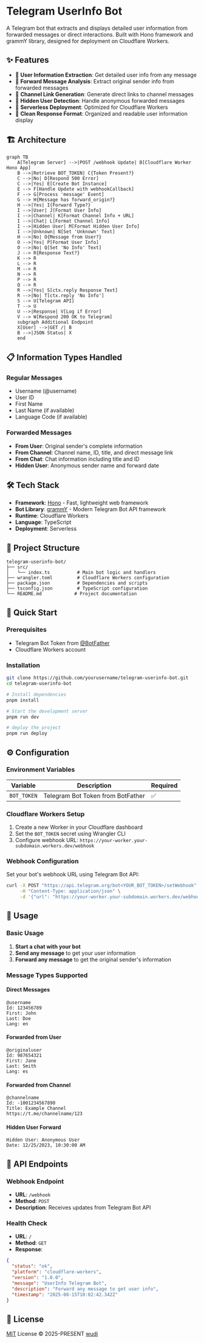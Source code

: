 # Telegram UserInfo Bot

A Telegram bot that extracts and displays detailed user information from forwarded messages or direct interactions. Built with Hono framework and grammY library, designed for deployment on Cloudflare Workers.

## ✨ Features

- 👤 **User Information Extraction**: Get detailed user info from any message
- 📨 **Forward Message Analysis**: Extract original sender info from forwarded messages  
- 🔗 **Channel Link Generation**: Generate direct links to channel messages
- 👻 **Hidden User Detection**: Handle anonymous forwarded messages
- 🚀 **Serverless Deployment**: Optimized for Cloudflare Workers
- 📱 **Clean Response Format**: Organized and readable user information display

## 🏗️ Architecture

```mermaid
graph TB
    A[Telegram Server] -->|POST /webhook Update| B[Cloudflare Worker Hono App]
    B -->|Retrieve BOT_TOKEN| C{Token Present?}
    C -->|No| D[Respond 500 Error]
    C -->|Yes| E[Create Bot Instance]
    E --> F[Handle Update with webhookCallback]
    F --> G[Process 'message' Event]
    G --> H{Message has forward_origin?}
    H -->|Yes| I{Forward Type?}
    I -->|User| J[Format User Info]
    I -->|Channel| K[Format Channel Info + URL]
    I -->|Chat| L[Format Channel Info]
    I -->|Hidden User| M[Format Hidden User Info]
    I -->|Unknown| N[Set 'Unknown' Text]
    H -->|No| O{Message from User?}
    O -->|Yes| P[Format User Info]
    O -->|No| Q[Set 'No Info' Text]
    J --> R{Response Text?}
    K --> R
    L --> R
    M --> R
    N --> R
    P --> R
    Q --> R
    R -->|Yes| S[ctx.reply Response Text]
    R -->|No| T[ctx.reply 'No Info']
    S --> U[Telegram API]
    T --> U
    U -->|Response| V[Log if Error]
    V --> W[Respond 200 OK to Telegram]
    subgraph Additional Endpoint
    X[User] -->|GET /| B
    B -->|JSON Status| X
    end
```

## 📋 Information Types Handled

### Regular Messages
- Username (@username)
- User ID
- First Name
- Last Name (if available)
- Language Code (if available)

### Forwarded Messages
- **From User**: Original sender's complete information
- **From Channel**: Channel name, ID, title, and direct message link
- **From Chat**: Chat information including title and ID
- **Hidden User**: Anonymous sender name and forward date

## 🛠️ Tech Stack

- **Framework**: [Hono](https://hono.dev/) - Fast, lightweight web framework
- **Bot Library**: [grammY](https://grammy.dev/) - Modern Telegram Bot API framework
- **Runtime**: Cloudflare Workers
- **Language**: TypeScript
- **Deployment**: Serverless

## 📁 Project Structure

```
telegram-userinfo-bot/
├── src/
│   └── index.ts          # Main bot logic and handlers
├── wrangler.toml         # Cloudflare Workers configuration
├── package.json          # Dependencies and scripts
├── tsconfig.json         # TypeScript configuration
└── README.md            # Project documentation
```

## 🚀 Quick Start

### Prerequisites

- Telegram Bot Token from [@BotFather](https://t.me/botfather)
- Cloudflare Workers account

### Installation

```bash
git clone https://github.com/yourusername/telegram-userinfo-bot.git
cd telegram-userinfo-bot

# Install dependencies
pnpm install

# Start the development server
pnpm run dev

# deploy the project
pnpm run deploy
```

## ⚙️ Configuration

### Environment Variables

| Variable | Description | Required |
|----------|-------------|----------|
| `BOT_TOKEN` | Telegram Bot Token from BotFather | ✅ |

### Cloudflare Workers Setup

1. Create a new Worker in your Cloudflare dashboard
2. Set the `BOT_TOKEN` secret using Wrangler CLI
3. Configure webhook URL: `https://your-worker.your-subdomain.workers.dev/webhook`

### Webhook Configuration

Set your bot's webhook URL using Telegram Bot API:

```bash
curl -X POST "https://api.telegram.org/bot<YOUR_BOT_TOKEN>/setWebhook" \
     -H "Content-Type: application/json" \
     -d '{"url": "https://your-worker.your-subdomain.workers.dev/webhook"}'
```

## 📖 Usage

### Basic Usage

1. **Start a chat with your bot**
2. **Send any message** to get your user information
3. **Forward any message** to get the original sender's information

### Message Types Supported

#### Direct Messages
```
@username
Id: 123456789
First: John
Last: Doe
Lang: en
```

#### Forwarded from User
```
@originaluser
Id: 987654321
First: Jane
Last: Smith
Lang: es
```

#### Forwarded from Channel
```
@channelname
Id: -1001234567890
Title: Example Channel
https://t.me/channelname/123
```

#### Hidden User Forward
```
Hidden User: Anonymous User
Date: 12/25/2023, 10:30:00 AM
```

## 🔧 API Endpoints

### Webhook Endpoint
- **URL**: `/webhook`
- **Method**: `POST`
- **Description**: Receives updates from Telegram Bot API

### Health Check
- **URL**: `/`
- **Method**: `GET` 
- **Response**:
```json
{
  "status": "ok",
  "platform": "cloudflare-workers",
  "version": "1.0.0",
  "message": "UserInfo Telegram Bot",
  "description": "Forward any message to get user info",
  "timestamp": "2025-08-15T10:02:42.342Z"
}
```

## 📜 License

[MIT](./LICENSE) License &copy; 2025-PRESENT [wudi](https://github.com/WuChenDi)
